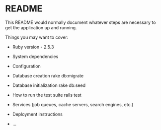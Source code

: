 # README

This README would normally document whatever steps are necessary to get the
application up and running.

Things you may want to cover:

* Ruby version - 2.5.3

* System dependencies

* Configuration

* Database creation
rake db:migrate

* Database initialization
rake db:seed

* How to run the test suite
rails test

* Services (job queues, cache servers, search engines, etc.)

* Deployment instructions

* ...
